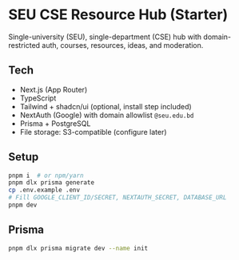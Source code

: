# SEU CSE Resource Hub (Starter)

Single-university (SEU), single-department (CSE) hub with domain-restricted auth, courses, resources, ideas, and moderation.

## Tech
- Next.js (App Router)
- TypeScript
- Tailwind + shadcn/ui (optional, install step included)
- NextAuth (Google) with domain allowlist `@seu.edu.bd`
- Prisma + PostgreSQL
- File storage: S3-compatible (configure later)

## Setup
```bash
pnpm i  # or npm/yarn
pnpm dlx prisma generate
cp .env.example .env
# Fill GOOGLE_CLIENT_ID/SECRET, NEXTAUTH_SECRET, DATABASE_URL
pnpm dev
```

## Prisma
```bash
pnpm dlx prisma migrate dev --name init
```
